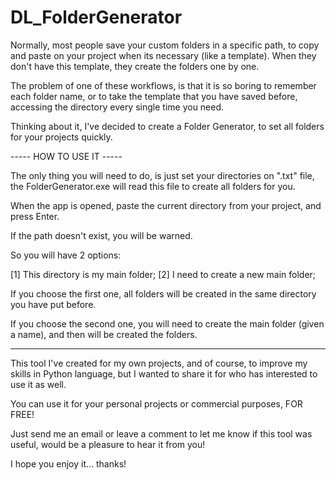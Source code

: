 # DL_FolderGenerator

Normally, most people save your custom folders in a specific path, to copy and paste on your project when its necessary (like a template). When they don't have this template, they create the folders one by one.

The problem of one of these workflows, is that it is so boring to remember each folder name, or to take the template that you have saved before, accessing the directory every single time you need.

Thinking about it, I've decided to create a Folder Generator, to set all folders for your projects quickly.

----- HOW TO USE IT -----

The only thing you will need to do, is just set your directories on ".txt" file, the FolderGenerator.exe will read this file to create all folders for you.

When the app is opened, paste the current directory from your project, and press Enter.

If the path doesn't exist, you will be warned.

So you will have 2 options:

[1] This directory is my main folder;
[2] I need to create a new main folder;

If you choose the first one, all folders will be created in the same directory you have put before.

If you choose the second one, you will need to create the main folder (given a name), and then will be created the folders.

------------------------

This tool I've created for my own projects, and of course, to improve my skills in Python language, but I wanted to share it for who has interested to use it as well.

You can use it for your personal projects or commercial purposes, FOR FREE!

Just send me an email or leave a comment to let me know if this tool was useful, would be a pleasure to hear it from you!

I hope you enjoy it... thanks!



